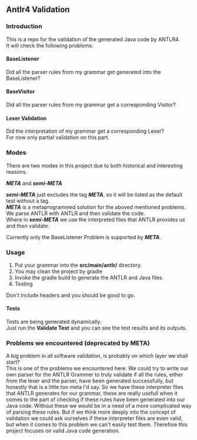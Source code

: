 ## Antlr4 Validation

### Introduction

This is a repo for the validation of the generated Java code by ANTLR4.  
It will check the following problems:

#### BaseListener
Did all the parser rules from my grammar get generated into the BaseListener?

#### BaseVisitor
Did all the parser rules from my grammar get a corresponding Visitor?

#### Lexer Validation
Did the interpretation of my grammar get a corresponding Lexer?  
For now only partial validation on this part.

### Modes

There are two modes in this project due to both historical and interesting reasons.

***META*** and ***semi-META***  
  
***semi-META*** just excludes the tag ***META***, so it will be listed as the default test without a tag.  
***META*** is a metaprogrammed solution for the aboved mentioned problems.  
We parse ANTLR with ANTLR and then validate the code.  
Where in ***semi-META*** we use the interpreted files that ANTLR provides us and then validate.
  
Currently only the BaseListener Problem is supported by ***META***.

### Usage

1. Put your grammar into the **src/main/antlr/** directory.
2. You may clean the project by gradle
3. Invoke the gradle build to generate the ANTLR and Java files
3. Testing  

Don't include headers and you should be good to go.

#### Tests
Tests are being generated dynamically.  
Just run the **Validate Test** and you can see the test results and its outputs.

### Problems we encountered (deprecated by META)
A big problem in all software validation, is probably on which layer we shall start?  
This is one of the problems we encountered here. We could try to write our own parser for the ANTLR Grammer to truly validate if all the rules, either from the lexer and the parser, have been generated successfully, but honestly that is a little too meta I'd say. So we have these interpreter files that ANTLR generates for our grammar, these are really usefull when it comes to the part of checking if these rules have been generated into our Java code. Without these we would be in a need of a more complicated way of parsing these rules.  But if we think more deeply into the concept of validation we could ask ourselves if these interpreter files are even valid, but when it comes to this problem we can't easily test them. Therefore this project focuses on valid Java code generation.
